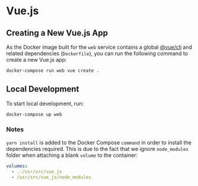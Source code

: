 # Vue.js

## Creating a New Vue.js App

As the Docker image built for the `web` service contains a global
[@vue/cli](https://cli.vuejs.org/) and related dependencies (`Dockerfile`), you
can run the following command to create a new Vue.js app:

```sh
docker-compose run web vue create .
```

## Local Development

To start local development, run:

```sh
docker-compose up web
```

### Notes

`yarn install` is added to the Docker Compose `command` in order to install the
dependencies required. This is due to the fact that we ignore `node_modules`
folder when attaching a blank `volume` to the container:

```yaml
volumes:
  - .:/usr/src/vue_js
  - /usr/src/vue_js/node_modules
```

